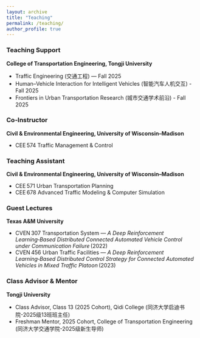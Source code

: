 ```yaml
---
layout: archive
title: "Teaching"
permalink: /teaching/
author_profile: true
---
```


### Teaching Support  
**College of Transportation Engineering, Tongji University**
- Traffic Engineering (交通工程) — Fall 2025  
- Human–Vehicle Interaction for Intelligent Vehicles (智能汽车人机交互) - Fall 2025
- Frontiers in Urban Transportation Research (城市交通学术前沿) - Fall 2025  

### Co‑Instructor  
**Civil & Environmental Engineering, University of Wisconsin–Madison**
- CEE 574 Traffic Management & Control

### Teaching Assistant  
**Civil & Environmental Engineering, University of Wisconsin–Madison**
- CEE 571 Urban Transportation Planning  
- CEE 678 Advanced Traffic Modeling & Computer Simulation

### Guest Lectures  
**Texas A&M University**
- CVEN 307 Transportation System — *A Deep Reinforcement Learning‑Based Distributed Connected Automated Vehicle Control under Communication Failure* (2022)  
- CVEN 456 Urban Traffic Facilities — *A Deep Reinforcement Learning‑Based Distributed Control Strategy for Connected Automated Vehicles in Mixed Traffic Platoon* (2023)

### Class Advisor & Mentor
**Tongji University**
- Class Advisor, Class 13 (2025 Cohort), Qidi College (同济大学启迪书院-2025级13班班主任)  
- Freshman Mentor, 2025 Cohort, College of Transportation Engineering (同济大学交通学院-2025级新生导师)
